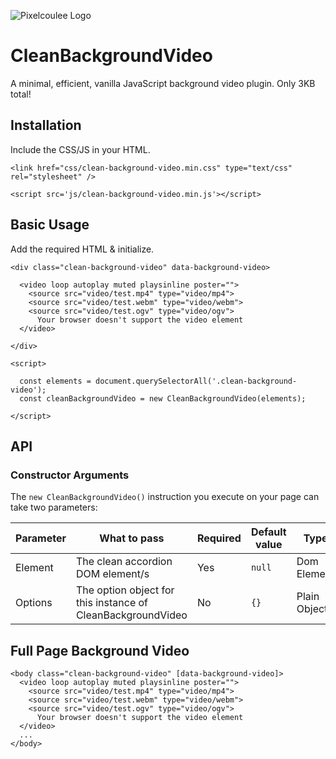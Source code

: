 ![Pixelcoulee Logo](https://siasky.net/CABSlhia-9jkYZwMy-pVYkvIPnVATP9BImVwMZ2A6QdElA)

# CleanBackgroundVideo
A minimal, efficient, vanilla JavaScript background video plugin. Only 3KB total!

## Installation
Include the CSS/JS in your HTML.

```
<link href="css/clean-background-video.min.css" type="text/css" rel="stylesheet" />
```
```
<script src='js/clean-background-video.min.js'></script>
```

## Basic Usage
Add the required HTML & initialize.
```
<div class="clean-background-video" data-background-video>

  <video loop autoplay muted playsinline poster="">
    <source src="video/test.mp4" type="video/mp4">
    <source src="video/test.webm" type="video/webm">
    <source src="video/test.ogv" type="video/ogv">
      Your browser doesn't support the video element
  </video>

</div>
```
```
<script>

  const elements = document.querySelectorAll('.clean-background-video');
  const cleanBackgroundVideo = new CleanBackgroundVideo(elements);

</script>
```

## API
### Constructor Arguments
The `new CleanBackgroundVideo()` instruction you execute on your page can take two parameters:

| Parameter | What to pass | Required | Default value | Type |
| --------- | ------------ | -------- | ------------- | ---- |
| Element | The clean accordion DOM element/s | Yes | `null` | Dom Element |
| Options | The option object for this instance of CleanBackgroundVideo | No | `{}` | Plain Object |

## Full Page Background Video
```
<body class="clean-background-video" [data-background-video]>
  <video loop autoplay muted playsinline poster="">
    <source src="video/test.mp4" type="video/mp4">
    <source src="video/test.webm" type="video/webm">
    <source src="video/test.ogv" type="video/ogv">
      Your browser doesn't support the video element
  </video>
  ...
</body>
```